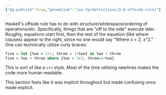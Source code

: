 ```yaml
---
{"dg-publish":true,"permalink":"/ox-fp/definitions/2-6-offside-rule/"}
---
```


Haskell's offside rule has to do with structure/whitespace/ordering of operations/etc. Specifically, things that are "off to the side" execute later. Roughly, equations start first, then the rest of the equation (like where clauses) appear to the right, since no one would say "Where x = 2, x^2." One can technically utilize curly braces:

```haskell
five = let {two = 1+1; three = 1+two} in two + three
five = two + three where {two = 1+1; three=1+two}
```

This is sort of like a `c++` style. Most of the time utilizing newlines makes the code more human readable.

This section feels like it was implicit throughout but made confusing once made explicit.
